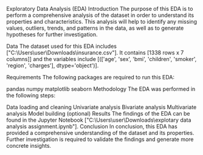 Exploratory Data Analysis (EDA)
Introduction
The purpose of this EDA is to perform a comprehensive analysis of the dataset in order to understand its properties and characteristics. This analysis will help to identify any missing values, outliers, trends, and patterns in the data, as well as to generate hypotheses for further investigation.

Data
The dataset used for this EDA includes ["C:\Users\user\Downloads\insurance.csv"]. It contains [1338 rows x 7 columns]] and the variables include [(['age', 'sex', 'bmi', 'children', 'smoker', 'region', 'charges'], dtype='object')].

Requirements
The following packages are required to run this EDA:

pandas
numpy
matplotlib
seaborn
Methodology
The EDA was performed in the following steps:

Data loading and cleaning
Univariate analysis
Bivariate analysis
Multivariate analysis
Model building (optional)
Results
The findings of the EDA can be found in the Jupyter Notebook ["C:\Users\user\Downloads\explotary data analysis assignment.ipynb"]. 
Conclusion
In conclusion, this EDA has provided a comprehensive understanding of the dataset and its properties. Further investigation is required to validate the findings and generate more concrete insights.

